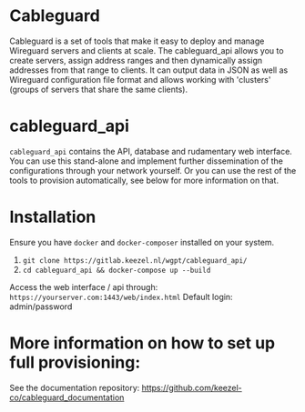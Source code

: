 # Cableguard

Cableguard is a set of tools that make it easy to deploy and manage Wireguard
servers and clients at scale. The cableguard_api allows you to create
servers, assign address ranges and then dynamically assign addresses from that
range to clients. It can output data in JSON as well as Wireguard configuration
file format and allows working with 'clusters' (groups of servers that share the
same clients). 

# cableguard_api

`cableguard_api` contains the API, database and rudamentary web interface. You 
can use this stand-alone and implement further dissemination of the 
configurations through your network yourself. Or you can use the rest of
the tools to provision automatically, see below for more information on that.

# Installation
Ensure you have `docker` and `docker-composer` installed on your system.
1. `git clone https://gitlab.keezel.nl/wgpt/cableguard_api/`
2. `cd cableguard_api && docker-compose up --build`

Access the web interface / api through:
`https://yourserver.com:1443/web/index.html`
Default login: admin/password

# More information on how to set up full provisioning:
See the documentation repository: https://github.com/keezel-co/cableguard_documentation
